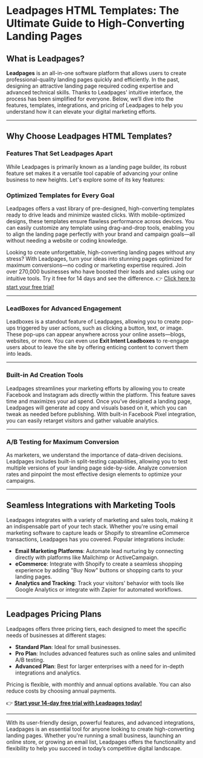 # Leadpages HTML Templates: The Ultimate Guide to High-Converting Landing Pages

## What is Leadpages?

**Leadpages** is an all-in-one software platform that allows users to create professional-quality landing pages quickly and efficiently. In the past, designing an attractive landing page required coding expertise and advanced technical skills. Thanks to Leadpages' intuitive interface, the process has been simplified for everyone. Below, we’ll dive into the features, templates, integrations, and pricing of Leadpages to help you understand how it can elevate your digital marketing efforts.

---

## Why Choose Leadpages HTML Templates?

### Features That Set Leadpages Apart

While Leadpages is primarily known as a landing page builder, its robust feature set makes it a versatile tool capable of advancing your online business to new heights. Let's explore some of its key features:

### Optimized Templates for Every Goal

Leadpages offers a vast library of pre-designed, high-converting templates ready to drive leads and minimize wasted clicks. With mobile-optimized designs, these templates ensure flawless performance across devices. You can easily customize any template using drag-and-drop tools, enabling you to align the landing page perfectly with your brand and campaign goals—all without needing a website or coding knowledge.

Looking to create unforgettable, high-converting landing pages without any stress? With Leadpages, turn your ideas into stunning pages optimized for maximum conversions—no coding or marketing expertise required. Join over 270,000 businesses who have boosted their leads and sales using our intuitive tools. Try it free for 14 days and see the difference. 👉 [Click here to start your free trial!](https://bit.ly/LEadPages)

---

### LeadBoxes for Advanced Engagement

Leadboxes is a standout feature of Leadpages, allowing you to create pop-ups triggered by user actions, such as clicking a button, text, or image. These pop-ups can appear anywhere across your online assets—blogs, websites, or more. You can even use **Exit Intent Leadboxes** to re-engage users about to leave the site by offering enticing content to convert them into leads.

---

### Built-in Ad Creation Tools

Leadpages streamlines your marketing efforts by allowing you to create Facebook and Instagram ads directly within the platform. This feature saves time and maximizes your ad spend. Once you’ve designed a landing page, Leadpages will generate ad copy and visuals based on it, which you can tweak as needed before publishing. With built-in Facebook Pixel integration, you can easily retarget visitors and gather valuable analytics.

---

### A/B Testing for Maximum Conversion

As marketers, we understand the importance of data-driven decisions. Leadpages includes built-in split-testing capabilities, allowing you to test multiple versions of your landing page side-by-side. Analyze conversion rates and pinpoint the most effective design elements to optimize your campaigns.

---

## Seamless Integrations with Marketing Tools

Leadpages integrates with a variety of marketing and sales tools, making it an indispensable part of your tech stack. Whether you're using email marketing software to capture leads or Shopify to streamline eCommerce transactions, Leadpages has you covered. Popular integrations include:

- **Email Marketing Platforms**: Automate lead nurturing by connecting directly with platforms like Mailchimp or ActiveCampaign.
- **eCommerce**: Integrate with Shopify to create a seamless shopping experience by adding "Buy Now" buttons or shopping carts to your landing pages.
- **Analytics and Tracking**: Track your visitors' behavior with tools like Google Analytics or integrate with Zapier for automated workflows.

---

## Leadpages Pricing Plans

Leadpages offers three pricing tiers, each designed to meet the specific needs of businesses at different stages:

- **Standard Plan**: Ideal for small businesses.
- **Pro Plan**: Includes advanced features such as online sales and unlimited A/B testing.
- **Advanced Plan**: Best for larger enterprises with a need for in-depth integrations and analytics.

Pricing is flexible, with monthly and annual options available. You can also reduce costs by choosing annual payments.

👉 **[Start your 14-day free trial with Leadpages today!](https://bit.ly/LEadPages)**

---

With its user-friendly design, powerful features, and advanced integrations, Leadpages is an essential tool for anyone looking to create high-converting landing pages. Whether you're running a small business, launching an online store, or growing an email list, Leadpages offers the functionality and flexibility to help you succeed in today’s competitive digital landscape.
